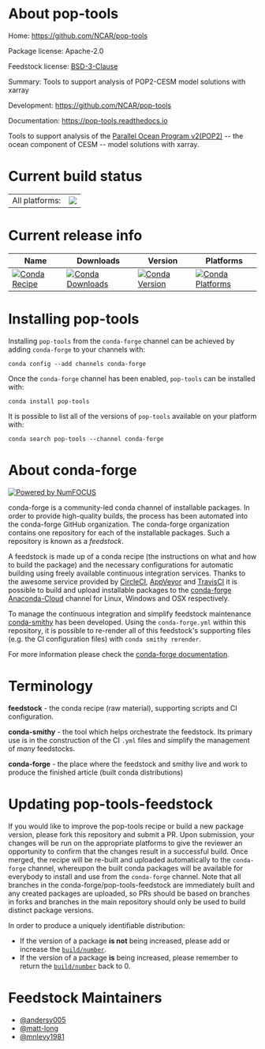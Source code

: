About pop-tools
===============

Home: https://github.com/NCAR/pop-tools

Package license: Apache-2.0

Feedstock license: [BSD-3-Clause](https://github.com/conda-forge/pop-tools-feedstock/blob/master/LICENSE.txt)

Summary: Tools to support analysis of POP2-CESM model solutions with xarray

Development: https://github.com/NCAR/pop-tools

Documentation: https://pop-tools.readthedocs.io

Tools to support analysis of the [Parallel Ocean Program v2(POP2)](http://www.cesm.ucar.edu/models/cesm1.0/pop2/doc/sci/POPRefManual.pdf)
-- the ocean component of CESM -- model solutions with xarray.


Current build status
====================


<table><tr><td>All platforms:</td>
    <td>
      <a href="https://dev.azure.com/conda-forge/feedstock-builds/_build/latest?definitionId=9099&branchName=master">
        <img src="https://dev.azure.com/conda-forge/feedstock-builds/_apis/build/status/pop-tools-feedstock?branchName=master">
      </a>
    </td>
  </tr>
</table>

Current release info
====================

| Name | Downloads | Version | Platforms |
| --- | --- | --- | --- |
| [![Conda Recipe](https://img.shields.io/badge/recipe-pop--tools-green.svg)](https://anaconda.org/conda-forge/pop-tools) | [![Conda Downloads](https://img.shields.io/conda/dn/conda-forge/pop-tools.svg)](https://anaconda.org/conda-forge/pop-tools) | [![Conda Version](https://img.shields.io/conda/vn/conda-forge/pop-tools.svg)](https://anaconda.org/conda-forge/pop-tools) | [![Conda Platforms](https://img.shields.io/conda/pn/conda-forge/pop-tools.svg)](https://anaconda.org/conda-forge/pop-tools) |

Installing pop-tools
====================

Installing `pop-tools` from the `conda-forge` channel can be achieved by adding `conda-forge` to your channels with:

```
conda config --add channels conda-forge
```

Once the `conda-forge` channel has been enabled, `pop-tools` can be installed with:

```
conda install pop-tools
```

It is possible to list all of the versions of `pop-tools` available on your platform with:

```
conda search pop-tools --channel conda-forge
```


About conda-forge
=================

[![Powered by NumFOCUS](https://img.shields.io/badge/powered%20by-NumFOCUS-orange.svg?style=flat&colorA=E1523D&colorB=007D8A)](http://numfocus.org)

conda-forge is a community-led conda channel of installable packages.
In order to provide high-quality builds, the process has been automated into the
conda-forge GitHub organization. The conda-forge organization contains one repository
for each of the installable packages. Such a repository is known as a *feedstock*.

A feedstock is made up of a conda recipe (the instructions on what and how to build
the package) and the necessary configurations for automatic building using freely
available continuous integration services. Thanks to the awesome service provided by
[CircleCI](https://circleci.com/), [AppVeyor](https://www.appveyor.com/)
and [TravisCI](https://travis-ci.com/) it is possible to build and upload installable
packages to the [conda-forge](https://anaconda.org/conda-forge)
[Anaconda-Cloud](https://anaconda.org/) channel for Linux, Windows and OSX respectively.

To manage the continuous integration and simplify feedstock maintenance
[conda-smithy](https://github.com/conda-forge/conda-smithy) has been developed.
Using the ``conda-forge.yml`` within this repository, it is possible to re-render all of
this feedstock's supporting files (e.g. the CI configuration files) with ``conda smithy rerender``.

For more information please check the [conda-forge documentation](https://conda-forge.org/docs/).

Terminology
===========

**feedstock** - the conda recipe (raw material), supporting scripts and CI configuration.

**conda-smithy** - the tool which helps orchestrate the feedstock.
                   Its primary use is in the construction of the CI ``.yml`` files
                   and simplify the management of *many* feedstocks.

**conda-forge** - the place where the feedstock and smithy live and work to
                  produce the finished article (built conda distributions)


Updating pop-tools-feedstock
============================

If you would like to improve the pop-tools recipe or build a new
package version, please fork this repository and submit a PR. Upon submission,
your changes will be run on the appropriate platforms to give the reviewer an
opportunity to confirm that the changes result in a successful build. Once
merged, the recipe will be re-built and uploaded automatically to the
`conda-forge` channel, whereupon the built conda packages will be available for
everybody to install and use from the `conda-forge` channel.
Note that all branches in the conda-forge/pop-tools-feedstock are
immediately built and any created packages are uploaded, so PRs should be based
on branches in forks and branches in the main repository should only be used to
build distinct package versions.

In order to produce a uniquely identifiable distribution:
 * If the version of a package **is not** being increased, please add or increase
   the [``build/number``](https://conda.io/docs/user-guide/tasks/build-packages/define-metadata.html#build-number-and-string).
 * If the version of a package **is** being increased, please remember to return
   the [``build/number``](https://conda.io/docs/user-guide/tasks/build-packages/define-metadata.html#build-number-and-string)
   back to 0.

Feedstock Maintainers
=====================

* [@andersy005](https://github.com/andersy005/)
* [@matt-long](https://github.com/matt-long/)
* [@mnlevy1981](https://github.com/mnlevy1981/)

